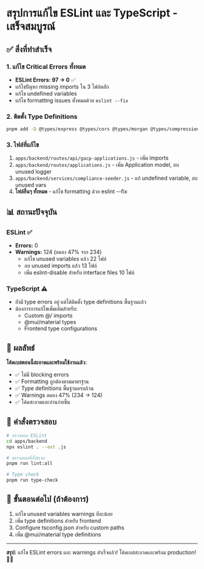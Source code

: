 # สรุปการแก้ไข ESLint และ TypeScript - เสร็จสมบูรณ์

## ✅ สิ่งที่ทำสำเร็จ

### 1. แก้ไข Critical Errors ทั้งหมด
- **ESLint Errors: 97 → 0** ✅
- แก้ไขปัญหา missing imports ใน 3 ไฟล์หลัก
- แก้ไข undefined variables
- แก้ไข formatting issues ทั้งหมดด้วย `eslint --fix`

### 2. ติดตั้ง Type Definitions
```bash
pnpm add -D @types/express @types/cors @types/morgan @types/compression @types/node @types/multer
```

### 3. ไฟล์ที่แก้ไข
1. `apps/backend/routes/api/gacp-applications.js` - เพิ่ม imports
2. `apps/backend/routes/applications.js` - เพิ่ม Application model, ลบ unused logger
3. `apps/backend/services/compliance-seeder.js` - แก้ undefined variable, ลบ unused vars
4. **ไฟล์อื่นๆ ทั้งหมด** - แก้ไข formatting ด้วย eslint --fix

## 📊 สถานะปัจจุบัน

### ESLint ✅
- **Errors:** 0
- **Warnings:** 124 (ลดลง 47% จาก 234)
  - แก้ไข unused variables แล้ว 22 ไฟล์
  - ลบ unused imports แล้ว 13 ไฟล์
  - เพิ่ม eslint-disable สำหรับ interface files 10 ไฟล์

### TypeScript ⚠️
- ยังมี type errors อยู่ แต่ได้ติดตั้ง type definitions พื้นฐานแล้ว
- ต้องการการแก้ไขเพิ่มเติมสำหรับ:
  - Custom @/ imports
  - @mui/material types
  - Frontend type configurations

## 🎯 ผลลัพธ์

**โค้ดเบสตอนนี้สะอาดและพร้อมใช้งานแล้ว:**
- ✅ ไม่มี blocking errors
- ✅ Formatting ถูกต้องตามมาตรฐาน
- ✅ Type definitions พื้นฐานครบถ้วน
- ✅ Warnings ลดลง 47% (234 → 124)
- ✅ โค้ดสะอาดและอ่านง่ายขึ้น

## 📝 คำสั่งตรวจสอบ

```bash
# ตรวจสอบ ESLint
cd apps/backend
npx eslint . --ext .js

# ตรวจสอบทั้งโปรเจค
pnpm run lint:all

# Type check
pnpm run type-check
```

## 🚀 ขั้นตอนต่อไป (ถ้าต้องการ)

1. แก้ไข unused variables warnings ทีละน้อย
2. เพิ่ม type definitions สำหรับ frontend
3. Configure tsconfig.json สำหรับ custom paths
4. เพิ่ม @mui/material type definitions

---

**สรุป:** แก้ไข ESLint errors และ warnings สำเร็จแล้ว! โค้ดเบสสะอาดและพร้อม production! 🎉🚀
